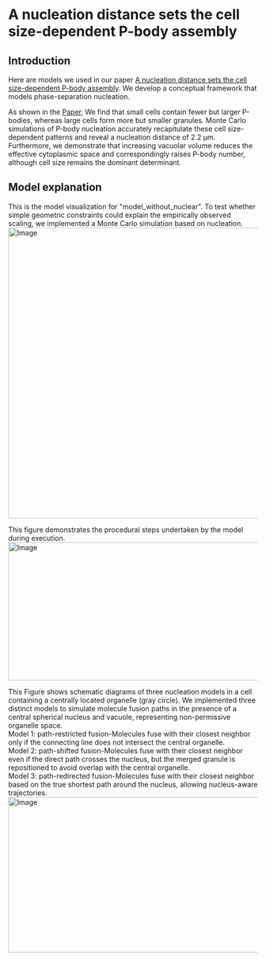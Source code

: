 # A nucleation distance sets the cell size-dependent P-body assembly
## Introduction
Here are models we used in our paper [A nucleation distance sets the cell size-dependent P-body assembly](https://www.biorxiv.org/content/10.1101/2025.07.08.663506v1).  We develop a conceptual framework that models phase-separation nucleation. 

As shown in the [Paper](https://www.biorxiv.org/content/10.1101/2025.07.08.663506v1), We find that small cells contain fewer but larger P-bodies, whereas large cells form more but smaller granules. Monte Carlo simulations of P-body nucleation accurately recapitulate these cell size-dependent patterns and reveal a nucleation distance of 2.2 µm. Furthermore, we demonstrate that increasing vacuolar volume reduces the effective cytoplasmic space and correspondingly raises P-body number, although cell size remains the dominant determinant.
## Model explanation
This is the model visualization for "model_without_nuclear". To test whether simple geometric constraints could explain the empirically observed scaling, we implemented a Monte Carlo simulation based on nucleation.
<img width="1194" height="587" alt="Image" src="https://github.com/user-attachments/assets/0f5e1000-2de4-4159-92be-bfec8722e8a7" />


This figure demonstrates the procedural steps undertaken by the model during execution.
<img width="773" height="279" alt="Image" src="https://github.com/user-attachments/assets/b257feec-6f24-45cd-8298-f2ae2f5ba3d9" />


This Figure shows schematic diagrams of three nucleation models in a cell containing a centrally located organelle (gray circle). We implemented three distinct models to simulate molecule fusion paths in the presence of a central spherical nucleus and vacuole, representing non-permissive organelle space.  
Model 1: path-restricted fusion-Molecules fuse with their closest neighbor only if the connecting line does not intersect the central organelle.  
Model 2: path-shifted fusion-Molecules fuse with their closest neighbor even if the direct path crosses the nucleus, but the merged granule is repositioned to avoid overlap with the central organelle.  
Model 3: path-redirected fusion-Molecules fuse with their closest neighbor based on the true shortest path around the nucleus, allowing nucleus-aware trajectories.
<img width="861" height="314" alt="Image" src="https://github.com/user-attachments/assets/a2812711-91fe-4ce6-a039-3f557be75668" />




